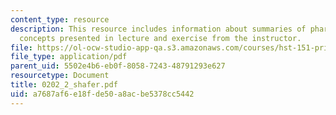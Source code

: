 ```yaml
---
content_type: resource
description: This resource includes information about summaries of pharmacokinetic
  concepts presented in lecture and exercise from the instructor.
file: https://ol-ocw-studio-app-qa.s3.amazonaws.com/courses/hst-151-principles-of-pharmacology-spring-2005/a7687af6e18fde50a8acbe5378cc5442_0202_2_shafer.pdf
file_type: application/pdf
parent_uid: 5502e4b6-eb0f-8058-7243-48791293e627
resourcetype: Document
title: 0202_2_shafer.pdf
uid: a7687af6-e18f-de50-a8ac-be5378cc5442
---
```

